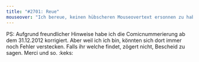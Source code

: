 ```yaml
---
title: "#2701: Reue"
mouseover: "Ich bereue, keinen hübscheren Mouseovertext ersonnen zu haben."
---
```


PS:
Aufgrund freundlicher Hinweise habe ich die Comicnummerierung ab dem 31.12.2012 korrigiert. Aber weil ich ich bin, könnten sich dort immer noch Fehler verstecken. Falls ihr welche findet, zögert nicht, Bescheid zu sagen.
Merci und so.
:keks:
